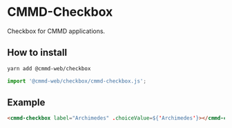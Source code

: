 # CMMD-Checkbox

Checkbox for CMMD applications.

## How to install

```sh
yarn add @cmmd-web/checkbox
```

```js
import '@cmmd-web/checkbox/cmmd-checkbox.js';
```

## Example

```html
<cmmd-checkbox label="Archimedes" .choiceValue=${'Archimedes'}></cmmd-checkbox>
```
